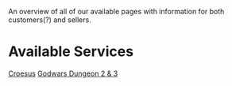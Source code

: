 An overview of all of our available pages with information for both customers(?) and sellers.


# Available Services
[Croesus](Croesus)
[Godwars Dungeon 2 & 3](Godwars-Dungeon-2-&-3)